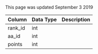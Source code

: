 This page was updated September 3 2019

| Column  | Data Type | Description |
| ------- | --------- | ----------- |
| rank_id | int       |             |
| aa_id   | int       |             |
| points  | int       |             |